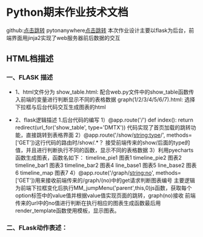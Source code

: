 # Python期末作业技术文档
github:[点击跳转]('https://github.com/zhouzhouzihao/FLaskWebExample')
pytonanywhere[点击跳转]('')
本次作业设计主要以flask为后台，前端界面用jinja2实现了web服务器前后数据的交互
## HTML档描述

### 一、FLASK 描述
* 1、html文件分为
  show_table.html: 配合web.py文件中的show_table函数传入前端的变量进行判断显示不同的表格数据
  graph(1/2/3/4/5/6/7).html: 选择下拉框与后台代码交互生成图表的html
  
- 2、flask逻辑描述
  1.后台代码的编写
  1）@app.route('/')
      def index():
          return redirect(url_for('show_table', type='DMTX'))
     代码实现了首页加载的跳转功能，直接跳转到表格界面
   2）@app.route('/show/<string:type>/', methods=['GET'])这行代码的路由时/show/.*？
      接受前端传来的show/后面的type的值，并且进行判断执行不同的函数，显示不同的表格数据
   3）利用pyecharts函数生成图表，函数名如下：
      timeline_pie1 图表1
      timeline_pie2 图表2
      timeline_bar1 图表3
      timeline_bar2 图表4
      line_base1 图表5
      line_base2 图表6
      timeline_map 图表7
   4）@app.route('/graph/<string:no>', methods=['GET'])用来接收前端传来的/graph/(no)中的get请求判断图表编号
      主要逻辑为前端下拉框变化后执行MM_jumpMenu('parent',this,0)js函数，获取每个option标签中的value值并根据value值实现页面的跳转，graph(no)接收       前端传来的url中的no值进行判断在执行相应的图表生成函数最后用render_template函数使用模板，显示图表。
### 二、FLask动作表述：

